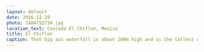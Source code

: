 ```yaml
---
layout: default
date: 2016-12-29
photo: 1484752734.jpg
location_text: Cascada El Chiflon, Mexico
title: El Chiflon
caption: That big ass waterfall is about 200m high and is the tallest one in Mexico. Very nice but way too many tourists around.
---
```

